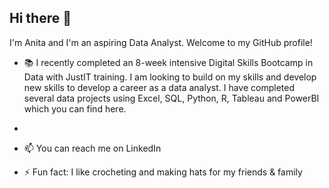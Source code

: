 ## Hi there 👋

I'm Anita and I'm an aspiring Data Analyst. Welcome to my GitHub profile!

- 📚 I recently completed an 8-week intensive Digital Skills Bootcamp in Data with JustIT training. I am looking to build on my skills and develop new skills to develop a career as a data analyst. I have completed several data projects using Excel, SQL, Python, R, Tableau and PowerBI which you can find here.
- 
- 📫 You can reach me on LinkedIn

- ⚡ Fun fact: I like crocheting and making hats for my friends & family

